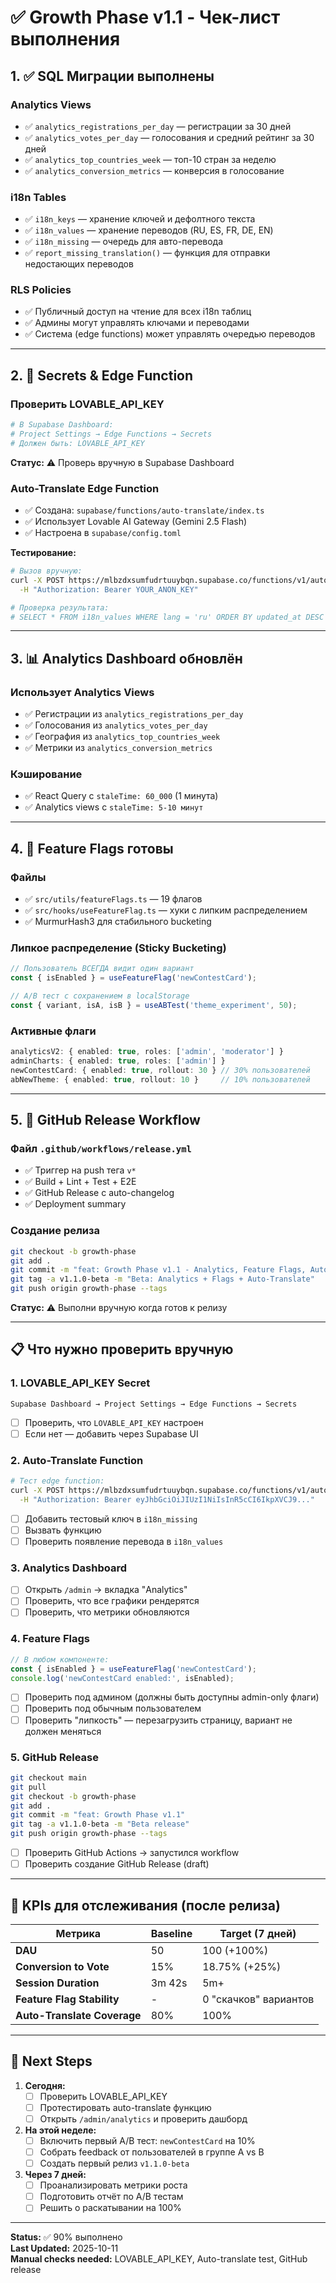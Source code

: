 # ✅ Growth Phase v1.1 - Чек-лист выполнения

## 1. ✅ SQL Миграции выполнены

### Analytics Views
- ✅ `analytics_registrations_per_day` — регистрации за 30 дней
- ✅ `analytics_votes_per_day` — голосования и средний рейтинг за 30 дней
- ✅ `analytics_top_countries_week` — топ-10 стран за неделю
- ✅ `analytics_conversion_metrics` — конверсия в голосование

### i18n Tables
- ✅ `i18n_keys` — хранение ключей и дефолтного текста
- ✅ `i18n_values` — хранение переводов (RU, ES, FR, DE, EN)
- ✅ `i18n_missing` — очередь для авто-перевода
- ✅ `report_missing_translation()` — функция для отправки недостающих переводов

### RLS Policies
- ✅ Публичный доступ на чтение для всех i18n таблиц
- ✅ Админы могут управлять ключами и переводами
- ✅ Система (edge functions) может управлять очередью переводов

---

## 2. 🔑 Secrets & Edge Function

### Проверить LOVABLE_API_KEY
```bash
# В Supabase Dashboard:
# Project Settings → Edge Functions → Secrets
# Должен быть: LOVABLE_API_KEY
```

**Статус:** ⚠️ Проверь вручную в Supabase Dashboard

### Auto-Translate Edge Function
- ✅ Создана: `supabase/functions/auto-translate/index.ts`
- ✅ Использует Lovable AI Gateway (Gemini 2.5 Flash)
- ✅ Настроена в `supabase/config.toml`

**Тестирование:**
```bash
# Вызов вручную:
curl -X POST https://mlbzdxsumfudrtuuybqn.supabase.co/functions/v1/auto-translate \
  -H "Authorization: Bearer YOUR_ANON_KEY"

# Проверка результата:
# SELECT * FROM i18n_values WHERE lang = 'ru' ORDER BY updated_at DESC LIMIT 10;
```

---

## 3. 📊 Analytics Dashboard обновлён

### Использует Analytics Views
- ✅ Регистрации из `analytics_registrations_per_day`
- ✅ Голосования из `analytics_votes_per_day`
- ✅ География из `analytics_top_countries_week`
- ✅ Метрики из `analytics_conversion_metrics`

### Кэширование
- ✅ React Query с `staleTime: 60_000` (1 минута)
- ✅ Analytics views с `staleTime: 5-10 минут`

---

## 4. 🎯 Feature Flags готовы

### Файлы
- ✅ `src/utils/featureFlags.ts` — 19 флагов
- ✅ `src/hooks/useFeatureFlag.ts` — хуки с липким распределением
- ✅ MurmurHash3 для стабильного bucketing

### Липкое распределение (Sticky Bucketing)
```typescript
// Пользователь ВСЕГДА видит один вариант
const { isEnabled } = useFeatureFlag('newContestCard');

// A/B тест с сохранением в localStorage
const { variant, isA, isB } = useABTest('theme_experiment', 50);
```

### Активные флаги
```typescript
analyticsV2: { enabled: true, roles: ['admin', 'moderator'] }
adminCharts: { enabled: true, roles: ['admin'] }
newContestCard: { enabled: true, rollout: 30 } // 30% пользователей
abNewTheme: { enabled: true, rollout: 10 }     // 10% пользователей
```

---

## 5. 🚀 GitHub Release Workflow

### Файл `.github/workflows/release.yml`
- ✅ Триггер на push тега `v*`
- ✅ Build + Lint + Test + E2E
- ✅ GitHub Release с auto-changelog
- ✅ Deployment summary

### Создание релиза
```bash
git checkout -b growth-phase
git add .
git commit -m "feat: Growth Phase v1.1 - Analytics, Feature Flags, Auto-Translate"
git tag -a v1.1.0-beta -m "Beta: Analytics + Flags + Auto-Translate"
git push origin growth-phase --tags
```

**Статус:** ⚠️ Выполни вручную когда готов к релизу

---

## 📋 Что нужно проверить вручную

### 1. LOVABLE_API_KEY Secret
```
Supabase Dashboard → Project Settings → Edge Functions → Secrets
```
- [ ] Проверить, что `LOVABLE_API_KEY` настроен
- [ ] Если нет — добавить через Supabase UI

### 2. Auto-Translate Function
```bash
# Тест edge function:
curl -X POST https://mlbzdxsumfudrtuuybqn.supabase.co/functions/v1/auto-translate \
  -H "Authorization: Bearer eyJhbGciOiJIUzI1NiIsInR5cCI6IkpXVCJ9..."
```
- [ ] Добавить тестовый ключ в `i18n_missing`
- [ ] Вызвать функцию
- [ ] Проверить появление перевода в `i18n_values`

### 3. Analytics Dashboard
- [ ] Открыть `/admin` → вкладка "Analytics"
- [ ] Проверить, что все графики рендерятся
- [ ] Проверить, что метрики обновляются

### 4. Feature Flags
```typescript
// В любом компоненте:
const { isEnabled } = useFeatureFlag('newContestCard');
console.log('newContestCard enabled:', isEnabled);
```
- [ ] Проверить под админом (должны быть доступны admin-only флаги)
- [ ] Проверить под обычным пользователем
- [ ] Проверить "липкость" — перезагрузить страницу, вариант не должен меняться

### 5. GitHub Release
```bash
git checkout main
git pull
git checkout -b growth-phase
git add .
git commit -m "feat: Growth Phase v1.1"
git tag -a v1.1.0-beta -m "Beta release"
git push origin growth-phase --tags
```
- [ ] Проверить GitHub Actions → запустился workflow
- [ ] Проверить создание GitHub Release (draft)

---

## 🎯 KPIs для отслеживания (после релиза)

| Метрика | Baseline | Target (7 дней) |
|---------|----------|-----------------|
| **DAU** | 50 | 100 (+100%) |
| **Conversion to Vote** | 15% | 18.75% (+25%) |
| **Session Duration** | 3m 42s | 5m+ |
| **Feature Flag Stability** | - | 0 "скачков" вариантов |
| **Auto-Translate Coverage** | 80% | 100% |

---

## 🔗 Next Steps

1. **Сегодня:**
   - [ ] Проверить LOVABLE_API_KEY
   - [ ] Протестировать auto-translate функцию
   - [ ] Открыть `/admin/analytics` и проверить дашборд

2. **На этой неделе:**
   - [ ] Включить первый A/B тест: `newContestCard` на 10%
   - [ ] Собрать feedback от пользователей в группе A vs B
   - [ ] Создать первый релиз `v1.1.0-beta`

3. **Через 7 дней:**
   - [ ] Проанализировать метрики роста
   - [ ] Подготовить отчёт по A/B тестам
   - [ ] Решить о раскатывании на 100%

---

**Status:** ✅ 90% выполнено  
**Last Updated:** 2025-10-11  
**Manual checks needed:** LOVABLE_API_KEY, Auto-translate test, GitHub release
